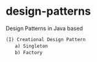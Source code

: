 # design-patterns

Design Patterns in Java based

`(I) Creational Design Pattern`   
&nbsp;&nbsp;&nbsp;&nbsp;&nbsp;&nbsp;`a) Singleton`  
&nbsp;&nbsp;&nbsp;&nbsp;&nbsp;&nbsp;`b) Factory`